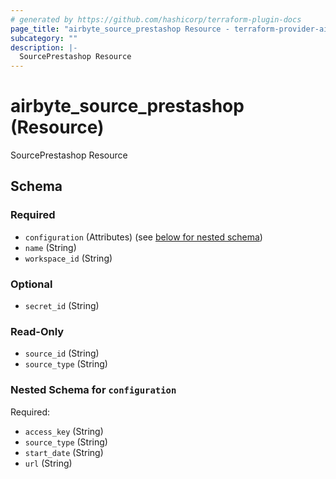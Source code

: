 ```yaml
---
# generated by https://github.com/hashicorp/terraform-plugin-docs
page_title: "airbyte_source_prestashop Resource - terraform-provider-airbyte-new"
subcategory: ""
description: |-
  SourcePrestashop Resource
---
```


# airbyte_source_prestashop (Resource)

SourcePrestashop Resource



<!-- schema generated by tfplugindocs -->
## Schema

### Required

- `configuration` (Attributes) (see [below for nested schema](#nestedatt--configuration))
- `name` (String)
- `workspace_id` (String)

### Optional

- `secret_id` (String)

### Read-Only

- `source_id` (String)
- `source_type` (String)

<a id="nestedatt--configuration"></a>
### Nested Schema for `configuration`

Required:

- `access_key` (String)
- `source_type` (String)
- `start_date` (String)
- `url` (String)


